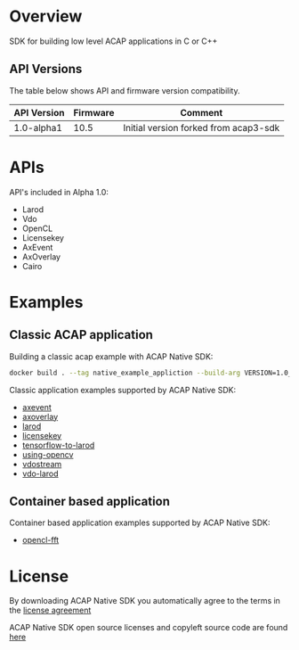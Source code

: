 # Overview
SDK for building low level ACAP applications in C or C++

## API Versions
The table below shows API and firmware version compatibility.

| API Version | Firmware | Comment|
| ---------------- | ------------- |------------- |
| 1.0-alpha1      | 10.5         | Initial version forked from acap3-sdk |

# APIs
API's included in Alpha 1.0:
  * Larod
  * Vdo
  * OpenCL
  * Licensekey
  * AxEvent
  * AxOverlay
  * Cairo

# Examples
## Classic ACAP application
Building a classic acap example with ACAP Native SDK:
```bash
docker build . --tag native_example_appliction --build-arg VERSION=1.0_alpha1 --build-arg SDK=acap-native-sdk
```

Classic application examples supported by ACAP Native SDK:
* [axevent](https://github.com/AxisCommunications/acap3-examples/tree/master/axevent/)
* [axoverlay](https://github.com/AxisCommunications/acap3-examples/tree/master/axoverlay/)
* [larod](https://github.com/AxisCommunications/acap3-examples/tree/master/larod/)
* [licensekey](https://github.com/AxisCommunications/acap3-examples/tree/master/licensekey/)
* [tensorflow-to-larod](https://github.com/AxisCommunications/acap3-examples/tree/master/tensorflow-to-larod/)
* [using-opencv](https://github.com/AxisCommunications/acap3-examples/tree/master/using-opencv/)
* [vdostream](https://github.com/AxisCommunications/acap3-examples/tree/master/vdostream/)
* [vdo-larod](https://github.com/AxisCommunications/acap3-examples/tree/master/vdo-larod/)
## Container based application
Container based application examples supported by ACAP Native SDK:
* [opencl-fft](https://github.com/AxisCommunications/acap-application-examples/tree/master/opencl-fft/)

# License
By downloading ACAP Native SDK you automatically agree to the terms in the [license agreement](https://www.axis.com/techsup/developer_doc/EULA/LICENSE.pdf)

ACAP Native SDK open source licenses and copyleft source code are found [here](http://acap-artifacts.s3-website.eu-north-1.amazonaws.com/)
